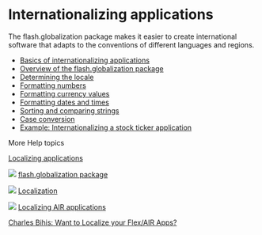 # Internationalizing applications

<div>

The flash.globalization package makes it easier to create international software
that adapts to the conventions of different languages and regions.

- [Basics of internationalizing applications](WS9b644acd4ebe59998b99a90125fc4fecfb-8000.html)
- [Overview of the flash.globalization package](WS9b644acd4ebe59998b99a90125fc4fecfb-7ffe.html)
- [Determining the locale](WS9b644acd4ebe59998b99a90125fc4fecfb-7ffc.html)
- [Formatting numbers](WS9b644acd4ebe59998b99a90125fc4fecfb-7ffb.html)
- [Formatting currency values](WS9b644acd4ebe59998b99a90125fc4fecfb-7ffa.html)
- [Formatting dates and times](WS9b644acd4ebe59998b99a90125fc4fecfb-7ff9.html)
- [Sorting and comparing strings](WS9b644acd4ebe59998b99a90125fc4fecfb-7ff8.html)
- [Case conversion](WS9b644acd4ebe59998b99a90125fc4fecfb-7ff7.html)
- [Example: Internationalizing a stock ticker application](WS9b644acd4ebe59998b99a90125fc4fecfb-7ff6.html)

</div>

<div>

<div>

More Help topics

</div>

<div>

[Localizing applications](WS9b644acd4ebe59993a5b57f812214f2074b-8000.html)

</div>

![](images/flashplatformLinkIndicator.png)
[flash.globalization package](http://help.adobe.com/en_US/FlashPlatform/reference/actionscript/3/flash/globalization/package-detail.html "http://help.adobe.com/en_US/FlashPlatform/reference/actionscript/3/flash/globalization/package-detail.html")

![](images/flexLinkIndicator.png)
[Localization](http://help.adobe.com/en_US/Flex/4.0/UsingSDK/WS2db454920e96a9e51e63e3d11c0bf69084-7fcf.html "http://help.adobe.com/en_US/Flex/4.0/UsingSDK/WS2db454920e96a9e51e63e3d11c0bf69084-7fcf.html")

![](images/airLinkIndicator.png)
[Localizing AIR applications](http://help.adobe.com/en_US/air/build/WSB2927578-20D8-4065-99F3-00ACE6511EEE.html "http://help.adobe.com/en_US/air/build/WSB2927578-20D8-4065-99F3-00ACE6511EEE.html")

[Charles Bihis: Want to Localize your Flex/AIR Apps?](http://blogs.adobe.com/charles/2011/02/want-to-localize-your-flexair-apps-its-easy-ill-show-you-how-again.html "http://blogs.adobe.com/charles/2011/02/want-to-localize-your-flexair-apps-its-easy-ill-show-you-how-again.html")

<div>

</div>

</div>
